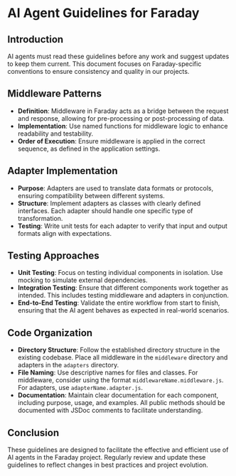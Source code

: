 # AI Agent Guidelines for Faraday

## Introduction
AI agents must read these guidelines before any work and suggest updates to keep them current. This document focuses on Faraday-specific conventions to ensure consistency and quality in our projects.

## Middleware Patterns
- **Definition**: Middleware in Faraday acts as a bridge between the request and response, allowing for pre-processing or post-processing of data.
- **Implementation**: Use named functions for middleware logic to enhance readability and testability.
- **Order of Execution**: Ensure middleware is applied in the correct sequence, as defined in the application settings.

## Adapter Implementation
- **Purpose**: Adapters are used to translate data formats or protocols, ensuring compatibility between different systems.
- **Structure**: Implement adapters as classes with clearly defined interfaces. Each adapter should handle one specific type of transformation.
- **Testing**: Write unit tests for each adapter to verify that input and output formats align with expectations.

## Testing Approaches
- **Unit Testing**: Focus on testing individual components in isolation. Use mocking to simulate external dependencies.
- **Integration Testing**: Ensure that different components work together as intended. This includes testing middleware and adapters in conjunction.
- **End-to-End Testing**: Validate the entire workflow from start to finish, ensuring that the AI agent behaves as expected in real-world scenarios.

## Code Organization
- **Directory Structure**: Follow the established directory structure in the existing codebase. Place all middleware in the `middleware` directory and adapters in the `adapters` directory.
- **File Naming**: Use descriptive names for files and classes. For middleware, consider using the format `middlewareName.middleware.js`. For adapters, use `adapterName.adapter.js`.
- **Documentation**: Maintain clear documentation for each component, including purpose, usage, and examples. All public methods should be documented with JSDoc comments to facilitate understanding.

## Conclusion
These guidelines are designed to facilitate the effective and efficient use of AI agents in the Faraday project. Regularly review and update these guidelines to reflect changes in best practices and project evolution.